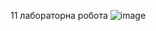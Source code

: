 11 лабораторна робота
![image](https://github.com/DimaLink423/laba11V2/assets/148385178/eb9e02b4-1c6c-42a0-b8d9-5351870ea383)
